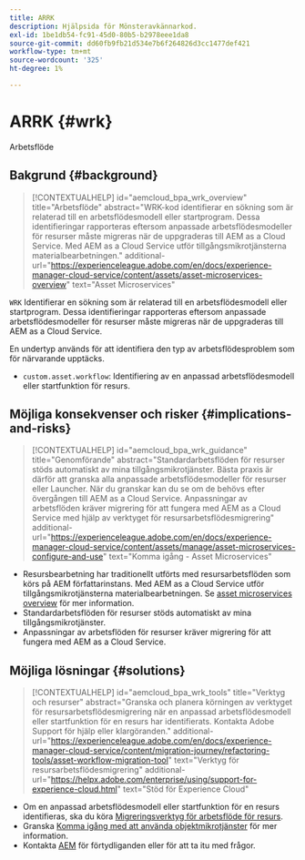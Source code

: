 ```yaml
---
title: ARRK
description: Hjälpsida för Mönsteravkännarkod.
exl-id: 1be1db54-fc91-45d0-80b5-b2978eee1da8
source-git-commit: dd60fb9fb21d534e7b6f264826d3cc1477def421
workflow-type: tm+mt
source-wordcount: '325'
ht-degree: 1%

---
```


# ARRK {#wrk}

Arbetsflöde

## Bakgrund {#background}

>[!CONTEXTUALHELP]
>id="aemcloud_bpa_wrk_overview"
>title="Arbetsflöde"
>abstract="WRK-kod identifierar en sökning som är relaterad till en arbetsflödesmodell eller startprogram. Dessa identifieringar rapporteras eftersom anpassade arbetsflödesmodeller för resurser måste migreras när de uppgraderas till AEM as a Cloud Service. Med AEM as a Cloud Service utför tillgångsmikrotjänsterna materialbearbetningen."
>additional-url="https://experienceleague.adobe.com/en/docs/experience-manager-cloud-service/content/assets/asset-microservices-overview" text="Asset Microservices"

`WRK`  Identifierar en sökning som är relaterad till en arbetsflödesmodell eller startprogram. Dessa identifieringar rapporteras eftersom anpassade arbetsflödesmodeller för resurser måste migreras när de uppgraderas till AEM as a Cloud Service.

En undertyp används för att identifiera den typ av arbetsflödesproblem som för närvarande upptäcks.

* `custom.asset.workflow`: Identifiering av en anpassad arbetsflödesmodell eller startfunktion för resurs.

## Möjliga konsekvenser och risker {#implications-and-risks}

>[!CONTEXTUALHELP]
>id="aemcloud_bpa_wrk_guidance"
>title="Genomförande"
>abstract="Standardarbetsflöden för resurser stöds automatiskt av mina tillgångsmikrotjänster. Bästa praxis är därför att granska alla anpassade arbetsflödesmodeller för resurser eller Launcher. När du granskar kan du se om de behövs efter övergången till AEM as a Cloud Service. Anpassningar av arbetsflöden kräver migrering för att fungera med AEM as a Cloud Service med hjälp av verktyget för resursarbetsflödesmigrering"
>additional-url="https://experienceleague.adobe.com/en/docs/experience-manager-cloud-service/content/assets/manage/asset-microservices-configure-and-use" text="Komma igång - Asset Microservices"

* Resursbearbetning har traditionellt utförts med resursarbetsflöden som körs på AEM författarinstans. Med AEM as a Cloud Service utför tillgångsmikrotjänsterna materialbearbetningen. Se [asset microservices overview](https://experienceleague.adobe.com/en/docs/experience-manager-cloud-service/content/assets/asset-microservices-overview) för mer information.
* Standardarbetsflöden för resurser stöds automatiskt av mina tillgångsmikrotjänster.
* Anpassningar av arbetsflöden för resurser kräver migrering för att fungera med AEM as a Cloud Service.

## Möjliga lösningar {#solutions}

>[!CONTEXTUALHELP]
>id="aemcloud_bpa_wrk_tools"
>title="Verktyg och resurser"
>abstract="Granska och planera körningen av verktyget för resursarbetsflödesmigrering när en anpassad arbetsflödesmodell eller startfunktion för en resurs har identifierats. Kontakta Adobe Support för hjälp eller klargöranden."
>additional-url="https://experienceleague.adobe.com/en/docs/experience-manager-cloud-service/content/migration-journey/refactoring-tools/asset-workflow-migration-tool" text="Verktyg för resursarbetsflödesmigrering"
>additional-url="https://helpx.adobe.com/enterprise/using/support-for-experience-cloud.html" text="Stöd för Experience Cloud"

* Om en anpassad arbetsflödesmodell eller startfunktion för en resurs identifieras, ska du köra [Migreringsverktyg för arbetsflöde för resurs](https://experienceleague.adobe.com/en/docs/experience-manager-cloud-service/content/migration-journey/refactoring-tools/asset-workflow-migration-tool).
* Granska [Komma igång med att använda objektmikrotjänster](https://experienceleague.adobe.com/en/docs/experience-manager-cloud-service/content/assets/manage/asset-microservices-configure-and-use) för mer information.
* Kontakta [AEM](https://helpx.adobe.com/enterprise/using/support-for-experience-cloud.html) för förtydliganden eller för att ta itu med frågor.
